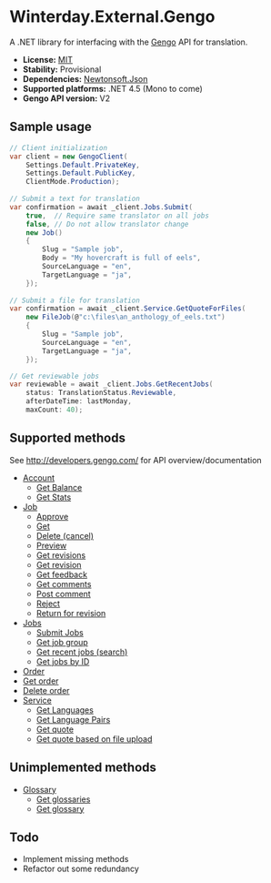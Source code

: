 Winterday.External.Gengo
========================

A .NET library for interfacing with the [Gengo](http://www.gengo.com)
API for translation.

* **License:** [MIT](COPYING)
* **Stability:** Provisional
* **Dependencies:** [Newtonsoft.Json](https://github.com/JamesNK/Newtonsoft.Json/)
* **Supported platforms:** .NET 4.5 (Mono to come)
* **Gengo API version:** V2

Sample usage
------------

```csharp
// Client initialization
var client = new GengoClient(
    Settings.Default.PrivateKey,
    Settings.Default.PublicKey,
    ClientMode.Production);
        
// Submit a text for translation
var confirmation = await _client.Jobs.Submit(
    true,  // Require same translator on all jobs
    false, // Do not allow translator change
    new Job()
    {
        Slug = "Sample job",
        Body = "My hovercraft is full of eels",
        SourceLanguage = "en",
        TargetLanguage = "ja",
    });
    
// Submit a file for translation
var confirmation = await _client.Service.GetQuoteForFiles(
    new FileJob(@"c:\files\an_anthology_of_eels.txt")
    {
        Slug = "Sample job",
        SourceLanguage = "en",
        TargetLanguage = "ja",
    });

// Get reviewable jobs
var reviewable = await _client.Jobs.GetRecentJobs(
    status: TranslationStatus.Reviewable,
    afterDateTime: lastMonday,
    maxCount: 40);

```

Supported methods
-----------------

See http://developers.gengo.com/ for API overview/documentation

* [Account](http://developers.gengo.com/v2/account/)
  * [Get Balance](http://developers.gengo.com/v2/account/#balance-get)
  * [Get Stats](http://developers.gengo.com/v2/account/#stats-get)
* [Job](http://developers.gengo.com/v2/job/)
  * [Approve](http://developers.gengo.com/v2/job/#job-put)
  * [Get](http://developers.gengo.com/v2/job/#job-get)
  * [Delete (cancel)](http://developers.gengo.com/v2/job/#job-delete)
  * [Preview](http://developers.gengo.com/v2/job/#job-put)
  * [Get revisions](http://developers.gengo.com/v2/job/#revisions-get)
  * [Get revision](http://developers.gengo.com/v2/job/#revision-get)
  * [Get feedback](http://developers.gengo.com/v2/job/#feedback-get)
  * [Get comments](http://developers.gengo.com/v2/job/#comment-post)
  * [Post comment](http://developers.gengo.com/v2/job/#comments-get)
  * [Reject](http://developers.gengo.com/v2/job/#job-put)
  * [Return for revision](http://developers.gengo.com/v2/job/#job-put)
* [Jobs](http://developers.gengo.com/v2/jobs/)
  * [Submit Jobs](http://developers.gengo.com/v2/jobs/#jobs-post)
  * [Get job group](http://developers.gengo.com/v2/jobs/#job-group-get)
  * [Get recent jobs (search)](http://developers.gengo.com/v2/jobs/#jobs-get)
  * [Get jobs by ID](http://developers.gengo.com/v2/jobs/#jobs-by-id-get)
* [Order](http://developers.gengo.com/v2/order/)
 * [Get order](http://developers.gengo.com/v2/order/#order-get)
 * [Delete order](http://developers.gengo.com/v2/order/#order-delete)
* [Service](http://developers.gengo.com/v2/service/)
  * [Get Languages](http://developers.gengo.com/v2/service/#languages-get)
  * [Get Language Pairs](http://developers.gengo.com/v2/service/#language-pairs-get)
  * [Get quote](http://developers.gengo.com/v2/service/#quote-post)
  * [Get quote based on file upload](http://developers.gengo.com/v2/service/#quote-files-post)

Unimplemented methods
---------------------

* [Glossary](http://developers.gengo.com/v2/glossary/)
  * [Get glossaries](http://developers.gengo.com/v2/glossary/#glossaries-get)
  * [Get glossary](http://developers.gengo.com/v2/glossary/#glossary-get)

Todo
----

* Implement missing methods
* Refactor out some redundancy
